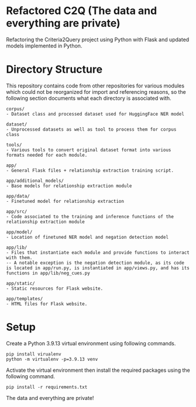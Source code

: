 # Refactored C2Q (The data and everything are private)

Refactoring the Criteria2Query project using Python with Flask and updated models implemented in Python.

# Directory Structure

This repository contains code from other repositories for various modules which could not be reorganized for import and referencing reasons, so the following section
documents what each directory is associated with.
```
corpus/
- Dataset class and processed dataset used for HuggingFace NER model

dataset/
- Unprocessed datasets as well as tool to process them for corpus class

tools/
- Various tools to convert original dataset format into various formats needed for each module.

app/
- General Flask files + relationship extraction training script.

app/additional_models/
- Base models for relationship extraction module

app/data/
- Finetuned model for relationship extraction

app/src/
- Code associated to the training and inference functions of the relationship extraction module

app/model/
- Location of finetuned NER model and negation detection model

app/lib/
- Files that instantiate each module and provide functions to interact with them.
-- A notable exception is the negation detection module, as its code is located in app/run.py, is instantiated in app/views.py, and has its functions in app/lib/neg_cues.py

app/static/
- Static resources for Flask website.

app/templates/
- HTML files for Flask website.
```

# Setup

Create a Python 3.9.13 virtual environment using following commands.
```
pip install virualenv
python -m virtualenv -p=3.9.13 venv
```

Activate the virtual environment then install the required packages using the following command.
```
pip install -r requirements.txt
```
The data and everything are private!

```

